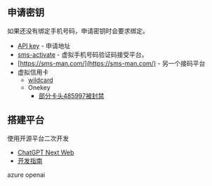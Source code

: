 
## 申请密钥

如果还没有绑定手机号码，申请密钥时会要求绑定。

- [API key](https://platform.openai.com/api-keys) - 申请地址
- [sms-activate](https://sms-activate.org) - 虚拟手机号码验证码接受平台。
- [https://sms-man.com/](https://sms-man.com/) - 另一个接码平台
- 虚拟信用卡
	- [wildcard](https://bewildcard.com/)
	- Onekey
		- [部分卡头485997被封禁](https://t.me/gpt4share/107)

## 搭建平台

使用开源平台二次开发
- [ChatGPT Next Web](https://github.com/gaoxiu333/ChatGPT-Next-Web)
- [开发指南](https://mi2zo429cdh.feishu.cn/docx/IGd1d8UQuo9DAkxfHqAcnx5OnFd)



azure openai